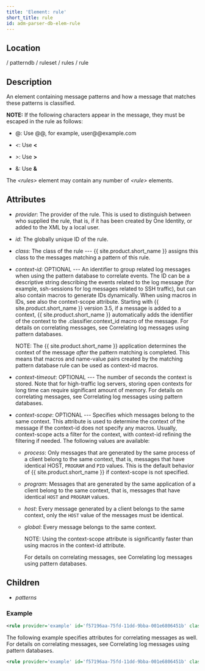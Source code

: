 ```yaml
---
title: 'Element: rule'
short_title: rule
id: adm-parser-db-elem-rule
---
```


## Location

/ patterndb / ruleset / rules / rule

## Description

An element containing message patterns and how a message that matches
these patterns is classified.

**NOTE:** If the following characters appear in the message, they must be
escaped in the rule as follows:

- @: Use @@, for example, user@@example.com

- *\<*: Use **&lt;**

- *\>*: Use **&gt;**

- &: Use **&amp;**

The *\<rules\>* element may contain any number of *\<rule\>* elements.

## Attributes

- *provider*: The provider of the rule. This is used to distinguish
    between who supplied the rule, that is, if it has been created by
    One Identity, or added to the XML by a local user.

- *id*: The globally unique ID of the rule.

- *class*: The class of the rule --- {{ site.product.short_name }} assigns this class to
    the messages matching a pattern of this rule.

- *context-id*: OPTIONAL --- An identifier to group related log
    messages when using the pattern database to correlate events. The ID
    can be a descriptive string describing the events related to the log
    message (for example, ssh-sessions for log messages related to SSH
    traffic), but can also contain macros to generate IDs dynamically.
    When using macros in IDs, see also the context-scope attribute.
    Starting with {{ site.product.short_name }} version 3.5, if a message is added to a
    context, {{ site.product.short_name }} automatically adds the identifier of the
    context to the .classifier.context\_id macro of the message. For
    details on correlating messages, see
    Correlating log messages using pattern databases.

    NOTE: The {{ site.product.short_name }} application determines the context of the
    message *after* the pattern matching is completed. This means that
    macros and name-value pairs created by the matching pattern database
    rule can be used as context-id macros.

- *context-timeout*: OPTIONAL --- The number of seconds the context is
    stored. Note that for high-traffic log servers, storing open
    contexts for long time can require significant amount of memory. For
    details on correlating messages, see
    Correlating log messages using pattern databases.

- *context-scope*: OPTIONAL --- Specifies which messages belong to the
    same context. This attribute is used to determine the context of the
    message if the context-id does not specify any macros. Usually,
    context-scope acts a filter for the context, with context-id
    refining the filtering if needed. The following values are
    available:

  - *process*: Only messages that are generated by the same process
        of a client belong to the same context, that is, messages that
        have identical HOST, `PROGRAM` and `PID` values. This is
        the default behavior of {{ site.product.short_name }} if context-scope is not
        specified.

  - *program*: Messages that are generated by the same application
        of a client belong to the same context, that is, messages that
        have identical `HOST` and `PROGRAM` values.

  - *host*: Every message generated by a client belongs to the same
        context, only the `HOST` value of the messages must be
        identical.

  - *global*: Every message belongs to the same context.

    NOTE: Using the context-scope attribute is significantly faster than
    using macros in the context-id attribute.

    For details on correlating messages, see
    Correlating log messages using pattern databases.

## Children

- *patterns*

### Example

```xml
<rule provider='example' id='f57196aa-75fd-11dd-9bba-001e6806451b' class='violation'>
```

The following example specifies attributes for correlating messages as
well. For details on correlating messages, see
Correlating log messages using pattern databases.

```xml
<rule provider='example' id='f57196aa-75fd-11dd-9bba-001e6806451b' class='violation' context-id='same-session' context-scope='process' context-timeout='360'>
```
